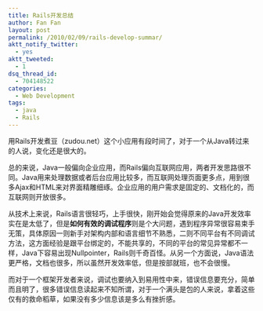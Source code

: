 ```yaml
---
title: Rails开发总结
author: Fan Fan
layout: post
permalink: /2010/02/09/rails-develop-summar/
aktt_notify_twitter:
  - yes
aktt_tweeted:
  - 1
dsq_thread_id:
  - 704148522
categories:
  - Web Development
tags:
  - java
  - Rails
---
```

用Rails开发煮豆（zudou.net）这个小应用有段时间了，对于一个从Java转过来的人说，变化还是很大的。

总的来说，Java一般偏向企业应用，而Rails偏向互联网应用，两者开发思路很不同。Java用来处理数据或者后台应用比较多，而互联网处理页面更多点，用到很多Ajax和HTML来对界面精雕细琢。企业应用的用户需求是固定的、文档化的，而互联网则开放很多。

从技术上来说，Rails语言很轻巧，上手很快，刚开始会觉得原来的Java开发效率实在是太低了，但是**如何有效的调试程序**则是个大问题，遇到程序异常很容易束手无策，具体原因一则新手对架构内部和语言细节不熟悉，二则不同平台有不同调试方法，这方面经验是跟平台绑定的，不能共享的，不同的平台的常见异常都不一样，Java下容易出现Nullpointer，Rails则千奇百怪。从另一个方面说，Java语法更严格，文档也很多，所以虽然开发效率低，但是按部就班，也不会很慢。

而对于一个框架开发者来说，调试也要纳入到易用性中来，错误信息要充分，简单而且明了，很多错误信息读起来不知所谓，对于一个满头是包的人来说，拿着这些仅有的救命稻草，如果没有多少信息该是多么有挫折感。
